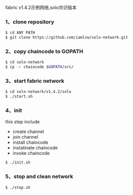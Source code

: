fabric v1.4.2示例网络,solo共识版本

### 1、clone repository

```bash
$ cd ANY PATH
$ git clone https://github.com/iamlzw/solo-network.git
```
### 2、copy chaincode to GOPATH
```bash
$ cd solo-network
$ cp -r chaincode $GOPATH/src/
```

### 3、start fabric network

```bash
$ cd solo-network/v1.4.2/solo
$ ./start.sh
```

### 4、init 
this step include 
- create channel
- join channel
- install chaincode
- instatinate chaincode
- invoke chaincode

```bash
$ ./init.sh
```

### 5、stop and clean network
```bash
$ ./stop.sh
```
